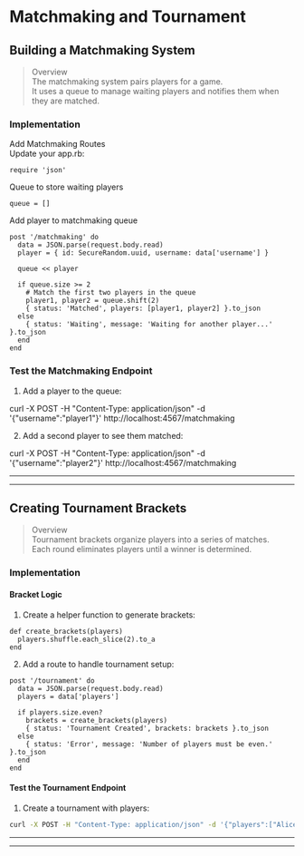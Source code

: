 
# Matchmaking and Tournament

## Building a Matchmaking System

> Overview  
> The matchmaking system pairs players for a game.  
> It uses a queue to manage waiting players and notifies them when they are matched.

### Implementation

Add Matchmaking Routes  
Update your app.rb:
```
require 'json'
```

Queue to store waiting players
```
queue = []
```

Add player to matchmaking queue
```
post '/matchmaking' do
  data = JSON.parse(request.body.read)
  player = { id: SecureRandom.uuid, username: data['username'] }

  queue << player

  if queue.size >= 2
    # Match the first two players in the queue
    player1, player2 = queue.shift(2)
    { status: 'Matched', players: [player1, player2] }.to_json
  else
    { status: 'Waiting', message: 'Waiting for another player...' }.to_json
  end
end
```

### Test the Matchmaking Endpoint

1. Add a player to the queue:

curl -X POST -H "Content-Type: application/json" -d '{"username":"player1"}' http://localhost:4567/matchmaking


2. Add a second player to see them matched:

curl -X POST -H "Content-Type: application/json" -d '{"username":"player2"}' http://localhost:4567/matchmaking


---
---

## Creating Tournament Brackets

> Overview  
> Tournament brackets organize players into a series of matches.  
> Each round eliminates players until a winner is determined.  

### Implementation

#### Bracket Logic

1. Create a helper function to generate brackets:
```
def create_brackets(players)
  players.shuffle.each_slice(2).to_a
end
```

2. Add a route to handle tournament setup:
```
post '/tournament' do
  data = JSON.parse(request.body.read)
  players = data['players']

  if players.size.even?
    brackets = create_brackets(players)
    { status: 'Tournament Created', brackets: brackets }.to_json
  else
    { status: 'Error', message: 'Number of players must be even.' }.to_json
  end
end
```

#### Test the Tournament Endpoint

1. Create a tournament with players:

```bash
curl -X POST -H "Content-Type: application/json" -d '{"players":["Alice","Bob","Charlie","David"]}' http://localhost:4567/tournament
```

---
---
